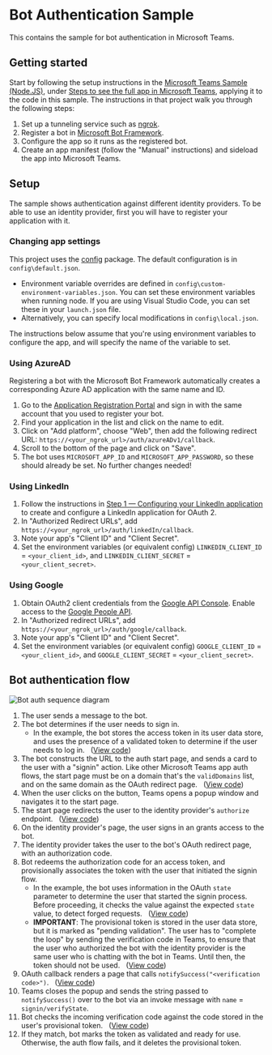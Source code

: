 # Bot Authentication Sample
This contains the sample for bot authentication in Microsoft Teams.


## Getting started
Start by following the setup instructions in the [Microsoft Teams Sample (Node.JS)](https://github.com/OfficeDev/microsoft-teams-sample-complete-node), under [Steps to see the full app in Microsoft Teams](https://github.com/OfficeDev/microsoft-teams-sample-complete-node#steps-to-see-the-full-app-in-microsoft-teams), applying it to the code in this sample. The instructions in that project walk you through the following steps:
1. Set up a tunneling service such as [ngrok](https://ngrok.com/).
2. Register a bot in [Microsoft Bot Framework](https://dev.botframework.com/).
3. Configure the app so it runs as the registered bot.
4. Create an app manifest (follow the "Manual" instructions) and sideload the app into Microsoft Teams.


## Setup

The sample shows authentication against different identity providers. To be able to use an identity provider, first you will have to register your application with it.

### Changing app settings
This project uses the [config](https://www.npmjs.com/package/config) package. The default configuration is in `config\default.json`.
 - Environment variable overrides are defined in `config\custom-environment-variables.json`. You can set these environment variables when running node. If you are using Visual Studio Code, you can set these in your `launch.json` file.
 - Alternatively, you can specify local modifications in `config\local.json`.

The instructions below assume that you're using environment variables to configure the app, and will specify the name of the variable to set.

### Using AzureAD
Registering a bot with the Microsoft Bot Framework automatically creates a corresponding Azure AD application with the same name and ID. 
1. Go to the [Application Registration Portal](https://apps.dev.microsoft.com) and sign in with the same account that you used to register your bot.
2. Find your application in the list and click on the name to edit.
3. Click on "Add platform", choose "Web", then add the following redirect URL: `https://<your_ngrok_url>/auth/azureADv1/callback`.
4. Scroll to the bottom of the page and click on "Save".
5. The bot uses `MICROSOFT_APP_ID` and `MICROSOFT_APP_PASSWORD`, so these should already be set. No further changes needed!

### Using LinkedIn 
1. Follow the instructions in [Step 1 — Configuring your LinkedIn application](https://developer.linkedin.com/docs/oauth2) to create and configure a LinkedIn application for OAuth 2.
2. In "Authorized Redirect URLs", add `https://<your_ngrok_url>/auth/linkedIn/callback`.
3. Note your app's "Client ID" and "Client Secret".
4. Set the environment variables (or equivalent config) `LINKEDIN_CLIENT_ID` = `<your_client_id>`, and `LINKEDIN_CLIENT_SECRET` = `<your_client_secret>`.

### Using Google 
1. Obtain OAuth2 client credentials from the [Google API Console](https://console.developers.google.com). Enable access to the [Google People API](https://developers.google.com/people/). 
2. In "Authorized redirect URLs", add `https://<your_ngrok_url>/auth/google/callback`.
3. Note your app's "Client ID" and "Client Secret".
4. Set the environment variables (or equivalent config) `GOOGLE_CLIENT_ID` = `<your_client_id>`, and `GOOGLE_CLIENT_SECRET` = `<your_client_secret>`.


## Bot authentication flow

![Bot auth sequence diagram](https://aosolis.github.io/bot-auth/bot_auth_sequence.png)

1. The user sends a message to the bot.
2. The bot determines if the user needs to sign in.
    * In the example, the bot stores the access token in its user data store, and uses the presence of a validated token to determine if the user needs to log in. &nbsp;&nbsp;([View code](https://github.com/aosolis/bot-auth-sample-node/blob/a1ed3b2e275afd2afb2de28a93f9db9651d9b5f7/src/dialogs/BaseIdentityDialog.ts#L168))
3. The bot constructs the URL to the auth start page, and sends a card to the user with a "signin" action. Like other Microsoft Teams app auth flows, the start page must be on a domain that's the `validDomains` list, and on the same domain as the OAuth redirect page. &nbsp;&nbsp;([View code](https://github.com/aosolis/bot-auth-sample-node/blob/a1ed3b2e275afd2afb2de28a93f9db9651d9b5f7/src/dialogs/BaseIdentityDialog.ts#L173-L191))
4. When the user clicks on the button, Teams opens a popup window and navigates it to the start page.
5. The start page redirects the user to the identity provider's `authorize` endpoint. &nbsp;&nbsp;([View code](https://github.com/aosolis/bot-auth-sample-node/blob/a1ed3b2e275afd2afb2de28a93f9db9651d9b5f7/public/html/auth-start.html#L51-L56))
6. On the identity provider's page, the user signs in an grants access to the bot.
7. The identity provider takes the user to the bot's OAuth redirect page, with an authorization code.
8. Bot redeems the authorization code for an access token, and provisionally associates the token with the user that initiated the signin flow.
    * In the example, the bot uses information in the OAuth `state` parameter to determine the user that started the signin process. Before proceeding, it checks the value against the expected `state` value, to detect forged requests. &nbsp;&nbsp;([View code](https://github.com/aosolis/bot-auth-sample-node/blob/a1ed3b2e275afd2afb2de28a93f9db9651d9b5f7/src/AuthBot.ts#L62-L91))
    * **IMPORTANT**: The provisional token is stored in the user data store, but it is marked as "pending validation". The user has to "complete the loop" by sending the verification code in Teams, to ensure that the user who authorized the bot with the identity provider is the same user who is chatting with the bot in Teams. Until then, the token should not be used. &nbsp;&nbsp;([View code](https://github.com/aosolis/bot-auth-sample-node/blob/a1ed3b2e275afd2afb2de28a93f9db9651d9b5f7/src/AuthBot.ts#L91-L105))
9. OAuth callback renders a page that calls `notifySuccess("<verification code>")`. &nbsp;&nbsp;([View code](https://github.com/aosolis/bot-auth-sample-node/blob/master/src/views/oauth-callback-success.hbs))
10. Teams closes the popup and sends the string passed to `notifySuccess()` over to the bot via an invoke message with `name` = ` signin/verifyState`.
11. Bot checks the incoming verification code against the code stored in the user's provisional token. &nbsp;&nbsp;([View code](https://github.com/aosolis/bot-auth-sample-node/blob/a1ed3b2e275afd2afb2de28a93f9db9651d9b5f7/src/dialogs/BaseIdentityDialog.ts#L140-L153))
12. If they match, bot marks the token as validated and ready for use. Otherwise, the auth flow fails, and it deletes the provisional token.